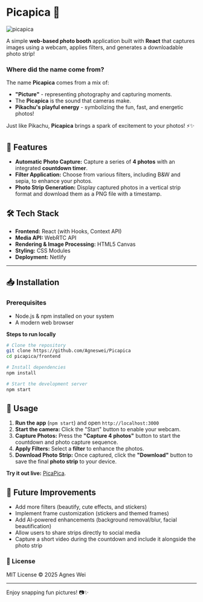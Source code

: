 # Picapica 📸
![picapica](https://github.com/user-attachments/assets/5c6c59c7-c0a7-417b-991c-f40ea33fd48f)


A simple **web-based photo booth** application built with **React** that captures images using a webcam, applies filters, and generates a downloadable photo strip!

### Where did the name come from?
The name **Picapica** comes from a mix of:
- **"Picture"** - representing photography and capturing moments.
- The **Picapica** is the sound that cameras make.
- **Pikachu's playful energy** - symbolizing the fun, fast, and energetic photos!

Just like Pikachu, **Picapica** brings a spark of excitement to your photos! ⚡✨


## 🚀 Features
- **Automatic Photo Capture:** Capture a series of **4 photos** with an integrated **countdown timer**.
- **Filter Application:** Choose from various filters, including B&W and sepia, to enhance your photos.
- **Photo Strip Generation:** Display captured photos in a vertical strip format and download them as a PNG file with a timestamp.

## 🛠 Tech Stack
- **Frontend:** React (with Hooks, Context API)
- **Media API:** WebRTC API
- **Rendering & Image Processing:** HTML5 Canvas
- **Styling:** CSS Modules
- **Deployment:** Netlify

---

## 📥 Installation
### **Prerequisites**
- Node.js & npm installed on your system
- A modern web browser

**Steps to run locally**
```sh
# Clone the repository
git clone https://github.com/Agneswei/Picapica
cd picapica/frontend

# Install dependencies
npm install

# Start the development server
npm start
```


## 📸 Usage
1. **Run the app** (`npm start`) and open `http://localhost:3000`
2. **Start the camera:** Click the "Start" button to enable your webcam.
3. **Capture Photos:** Press the **"Capture 4 photos"** button to start the countdown and photo capture sequence.
4. **Apply Filters:** Select a **filter** to enhance the photos.
5. **Download Photo Strip:** Once captured, click the **"Download"** button to save the final **photo strip** to your device.

**Try it out live:** [PicaPica](https://picapicaa.netlify.app/).

## 🔧 Future Improvements
- Add more filters (beautify, cute effects, and stickers)
- Implement frame customization (stickers and themed frames)
- Add AI-powered enhancements (background removal/blur, facial beautification)
- Allow users to share strips directly to social media
- Capture a short video during the countdown and include it alongside the photo strip


### 📜 License
MIT License © 2025 Agnes Wei

---
Enjoy snapping fun pictures! 📷✨
